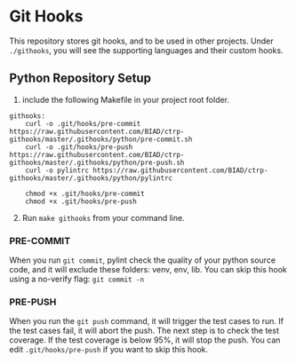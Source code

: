 

# Git Hooks

This repository stores git hooks, and to be used in other projects.
Under `./githooks`, you will see the supporting languages and their custom hooks.

## Python Repository Setup
1) include the following Makefile in your project root folder.

```
githooks:
    curl -o .git/hooks/pre-commit https://raw.githubusercontent.com/BIAD/ctrp-githooks/master/.githooks/python/pre-commit.sh
    curl -o .git/hooks/pre-push https://raw.githubusercontent.com/BIAD/ctrp-githooks/master/.githooks/python/pre-push.sh
    curl -o pylintrc https://raw.githubusercontent.com/BIAD/ctrp-githooks/master/.githooks/python/pylintrc

    chmod +x .git/hooks/pre-commit
    chmod +x .git/hooks/pre-push

```

2) Run `make githooks` from your command line.


### PRE-COMMIT
When you run `git commit`, pylint check the quality of your python source code, and it will exclude these folders: venv,
env, lib. You can skip this hook using a no-verify flag: `git commit -n`

###  PRE-PUSH
When you run the `git push` command, it will trigger the test cases to run.
If the test cases fail, it will abort the push. The next step is to check the test coverage. If the test coverage is
below 95%, it will stop the push. You can edit `.git/hooks/pre-push` if you want to skip this hook.




